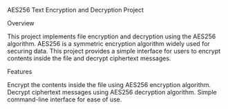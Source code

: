 AES256 Text Encryption and Decryption Project

Overview

This project implements file encryption and decryption using the AES256 algorithm. AES256 is a symmetric encryption algorithm widely used for securing data. This project provides a simple interface for users to encrypt contents inside the file and decrypt ciphertext messages.

Features

Encrypt the contents inside the file using AES256 encryption algorithm.
Decrypt ciphertext messages using AES256 decryption algorithm.
Simple command-line interface for ease of use.


